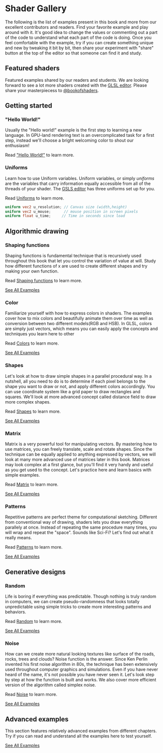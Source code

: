 # Shader Gallery

The following is the list of examples present in this book and more from our excellent contributors and readers. Find your favorite example and play around with it. It's good idea to change the values or commenting out a part of the code to understand what each part of the code is doing. Once you feel comfortable with the example, try if you can create something unique and new by tweaking it bit by bit, then share your experiment with "share" button at the top of the editor so that someone can find it and study.

## Featured shaders

Featured examples shared by our readers and students. We are looking forward to see a lot more shaders created with the [GLSL editor](http://editor.thebookofshaders.com/). Please share your masterpiecess to [@bookofshaders](https://twitter.com/bookofshaders).


<div class="glslChapterGallery" log="shared"></div>

<a id="shared"></a>
## Getting started
### "Hello World!"

Usually the "Hello world!" example is the first step to learning a new language. In GPU-land rendering text is an overcomplicated task for a first step, instead we'll choose a bright welcoming color to shout our enthusiasm!

Read ["Hello World!"](../02) to learn more.


<a id="02"></a>
### Uniforms

Learn how to use Uniform variables. Uniform variables, or simply *uniforms* are the variables that carry information equally accessible from all of the threads of your shader. The [GSLS editor](http://editor.thebookofshaders.com/) has three uniforms set up for you.

Read [Uniforms](../03) to learn more.

```glsl
uniform vec2 u_resolution; // Canvas size (width,height)
uniform vec2 u_mouse;      // mouse position in screen pixels
uniform float u_time;	  // Time in seconds since load
```

<div class="glslChapterGallery" log="02"></div>


<a id="05"></a>
## Algorithmic drawing
### Shaping functions

Shaping functions is fundamental technique that is recursively used throughout this book that let you control the variation of value at will. Study how different functions of x are used to create different shapes and try making your own function.

Read [Shaping functions](../05) to learn more.

<div class="glslChapterGallery" log="05,3"></div>
<div class="extra-container"><a href="./05">See All Examples</a></div>


<a id="06"></a>
### Color

Familiarize yourself with how to express colors in shaders. The examples cover how to mix colors and beautifully animate them over time as well as conversion between two different models(RGB and HSB).
In GLSL, colors are simply just vectors, which means you can easily apply the concepts and techniques you learn here to other

Read [Colors](../06) to learn more.

<div class="glslChapterGallery" log="06,3"></div>
<div class="extra-container"><a href="./06">See All Examples</a></div>

<a id="07"></a>
### Shapes

Let's look at how to draw simple shapes in a parallel procedural way. In a nutshell, all you need to do is to determine if each pixel belongs to the shape you want to draw or not, and apply different colors accordingly. You can use coordinate system like a grid paper to draw rectangles and squares. We'll look at more advanced concept called distance field to draw more complex shapes.

Read [Shapes](../07) to learn more.

<div class="glslChapterGallery" log="07,3"></div>
<div class="extra-container"><a href="./07">See All Examples</a></div>

<a id="08"></a>
### Matrix

Matrix is a very powerful tool for manipulating vectors. By mastering how to use matrices, you can freely translate, scale and rotate shapes. Since the technique can be equally applied to anything expressed by vectors, we will look at many more advanced use of matrices later in this book.
Matrices may look complex at a first glance, but you'll find it very handy and useful as you get used to the concept. Let's practice here and learn basics with simple examples.

Read [Matrix](../08) to learn more.

<div class="glslChapterGallery" log="08,3"></div>
<div class="extra-container"><a href="./08">See All Examples</a></div>


<a id="09"></a>
### Patterns

Repetitive patterns are perfect theme for computational sketching. Different from conventional way of drawing, shaders lets you draw everything parallely at once. Instead of repeating the same procedure many times, you will wrap and repeat the "space". Sounds like Sci-Fi? Let's find out what it really means.

Read [Patterns](../09) to learn more.

<div class="glslChapterGallery" log="09,3"></div>
<div class="extra-container"><a href="./09">See All Examples</a></div>


<a id="10"></a>
## Generative designs
### Random

Life is boring if everything was predictable. Though nothing is truly random in computers, we can create pseudo-randomness that looks totally unpredictable using simple tricks to create more interesting patterns and behaviors.

Read [Random](../10) to learn more.

<div class="glslChapterGallery" log="10,3"></div>
<div class="extra-container"><a href="./10">See All Examples</a></div>


<a id="11"></a>
### Noise

How can we create more natural looking textures like surface of the roads, rocks, trees and clouds? Noise function is the answer.
Since Ken Perlin invented his first noise algorithm in 80s, the technique has been extensively used throughout computer graphics and simulations. Even if you have never heard of the name, it's not possible you have never seen it. Let's look step by step at how the function is built and works. We also cover more efficient version of the algorithm called simplex noise.

Read [Noise](../11) to learn more.

<div class="glslChapterGallery" log="11,3"></div>
<div class="extra-container"><a href="./11">See All Examples</a></div>


<a id="advanced"></a>
## Advanced examples

This section features relatively advanced examples from different chapters. Try if you can read and understand all the examples here to test yourself.

<div class="glslChapterGallery" log="advanced, 3"></div>
<div class="extra-container"><a href="./advanced">See All Examples</a></div>
